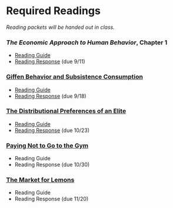 # Required Readings

_Reading packets will be handed out in class._

### _The Economic Approach to Human Behavior_, Chapter 1

- [Reading Guide](ECON251-Becker-reading-guide.pdf)
- [Reading Response](https://www.gradescope.com/courses/432869/assignments/2243726/) (due 9/11)

### [Giffen Behavior and Subsistence Consumption](https://www.jstor.org/stable/29730133)

- [Reading Guide](ECON251-Jensen-Miller-reading-guide-2022-09-09.pdf)
- [Reading Response](https://www.gradescope.com/courses/432869/assignments/2257941/) (due 9/18)

### [The Distributional Preferences of an Elite](https://www.jstor.org/stable/24749332)

- [Reading Guide](ECON251-FJKM-reading-guide-2022-10-19.pdf)
- [Reading Response](https://www.gradescope.com/courses/432869/assignments/2368898/) (due 10/23)

### [Paying Not to Go to the Gym](https://www.jstor.org/stable/30034067)

- Reading Guide
- Reading Response (due 10/30)

### [The Market for Lemons](https://www.jstor.org/stable/1879431)

- Reading Guide
- Reading Response (due 11/20)
